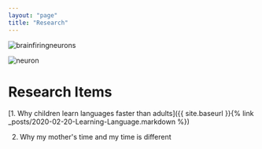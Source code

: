 ```yaml
---
layout: "page"
title: "Research"
---
```


![brainfiringneurons](/minglab/assets/Brainwaves-firing-neurons.gif)

![neuron](/minglab/assets/neuron.gif)

# Research Items
[1. Why children learn languages faster than adults]({{ site.baseurl }}{% link _posts/2020-02-20-Learning-Language.markdown  %})

2. Why my mother's time and my time is different


